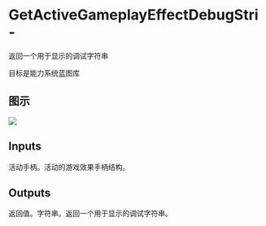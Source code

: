 # GetActiveGameplayEffectDebugStri-

返回一个用于显示的调试字符串

目标是能力系统蓝图库

## 图示

![]($-20221218-17312851.png)

## Inputs

活动手柄。活动的游戏效果手柄结构。 

## Outputs

返回值。字符串。返回一个用于显示的调试字符串。
